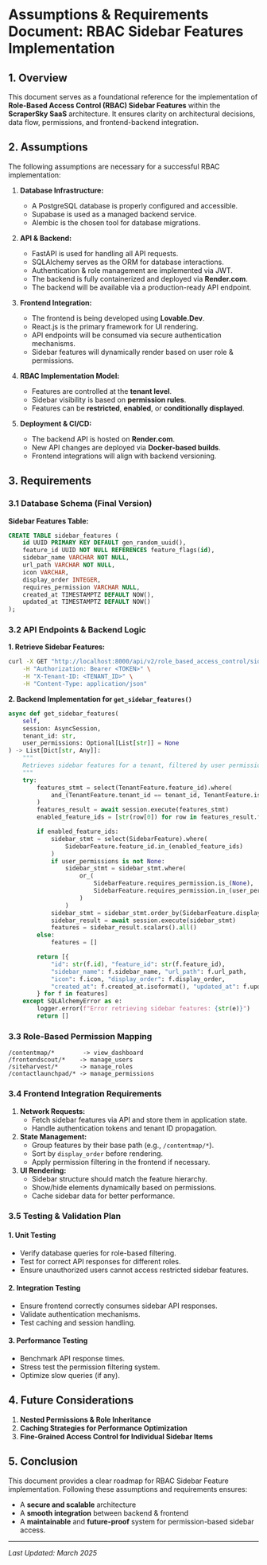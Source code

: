 # Assumptions & Requirements Document: RBAC Sidebar Features Implementation

## 1. Overview

This document serves as a foundational reference for the implementation of **Role-Based Access Control (RBAC) Sidebar Features** within the **ScraperSky SaaS** architecture. It ensures clarity on architectural decisions, data flow, permissions, and frontend-backend integration.

## 2. Assumptions

The following assumptions are necessary for a successful RBAC implementation:

1. **Database Infrastructure:**

   - A PostgreSQL database is properly configured and accessible.
   - Supabase is used as a managed backend service.
   - Alembic is the chosen tool for database migrations.

2. **API & Backend:**

   - FastAPI is used for handling all API requests.
   - SQLAlchemy serves as the ORM for database interactions.
   - Authentication & role management are implemented via JWT.
   - The backend is fully containerized and deployed via **Render.com**.
   - The backend will be available via a production-ready API endpoint.

3. **Frontend Integration:**

   - The frontend is being developed using **Lovable.Dev**.
   - React.js is the primary framework for UI rendering.
   - API endpoints will be consumed via secure authentication mechanisms.
   - Sidebar features will dynamically render based on user role & permissions.

4. **RBAC Implementation Model:**

   - Features are controlled at the **tenant level**.
   - Sidebar visibility is based on **permission rules**.
   - Features can be **restricted**, **enabled**, or **conditionally displayed**.

5. **Deployment & CI/CD:**
   - The backend API is hosted on **Render.com**.
   - New API changes are deployed via **Docker-based builds**.
   - Frontend integrations will align with backend versioning.

## 3. Requirements

### 3.1 Database Schema (Final Version)

**Sidebar Features Table:**

```sql
CREATE TABLE sidebar_features (
    id UUID PRIMARY KEY DEFAULT gen_random_uuid(),
    feature_id UUID NOT NULL REFERENCES feature_flags(id),
    sidebar_name VARCHAR NOT NULL,
    url_path VARCHAR NOT NULL,
    icon VARCHAR,
    display_order INTEGER,
    requires_permission VARCHAR NULL,
    created_at TIMESTAMPTZ DEFAULT NOW(),
    updated_at TIMESTAMPTZ DEFAULT NOW()
);
```

### 3.2 API Endpoints & Backend Logic

**1. Retrieve Sidebar Features:**

```bash
curl -X GET "http://localhost:8000/api/v2/role_based_access_control/sidebar-features" \
    -H "Authorization: Bearer <TOKEN>" \
    -H "X-Tenant-ID: <TENANT_ID>" \
    -H "Content-Type: application/json"
```

**2. Backend Implementation for `get_sidebar_features()`**

```python
async def get_sidebar_features(
    self,
    session: AsyncSession,
    tenant_id: str,
    user_permissions: Optional[List[str]] = None
) -> List[Dict[str, Any]]:
    """
    Retrieves sidebar features for a tenant, filtered by user permissions.
    """
    try:
        features_stmt = select(TenantFeature.feature_id).where(
            and_(TenantFeature.tenant_id == tenant_id, TenantFeature.is_enabled == True)
        )
        features_result = await session.execute(features_stmt)
        enabled_feature_ids = [str(row[0]) for row in features_result.fetchall()]

        if enabled_feature_ids:
            sidebar_stmt = select(SidebarFeature).where(
                SidebarFeature.feature_id.in_(enabled_feature_ids)
            )
            if user_permissions is not None:
                sidebar_stmt = sidebar_stmt.where(
                    or_(
                        SidebarFeature.requires_permission.is_(None),
                        SidebarFeature.requires_permission.in_(user_permissions)
                    )
                )
            sidebar_stmt = sidebar_stmt.order_by(SidebarFeature.display_order)
            sidebar_result = await session.execute(sidebar_stmt)
            features = sidebar_result.scalars().all()
        else:
            features = []

        return [{
            "id": str(f.id), "feature_id": str(f.feature_id),
            "sidebar_name": f.sidebar_name, "url_path": f.url_path,
            "icon": f.icon, "display_order": f.display_order,
            "created_at": f.created_at.isoformat(), "updated_at": f.updated_at.isoformat()
        } for f in features]
    except SQLAlchemyError as e:
        logger.error(f"Error retrieving sidebar features: {str(e)}")
        return []
```

### 3.3 Role-Based Permission Mapping

```
/contentmap/*        -> view_dashboard
/frontendscout/*    -> manage_users
/siteharvest/*      -> manage_roles
/contactlaunchpad/* -> manage_permissions
```

### 3.4 Frontend Integration Requirements

1. **Network Requests:**
   - Fetch sidebar features via API and store them in application state.
   - Handle authentication tokens and tenant ID propagation.
2. **State Management:**
   - Group features by their base path (e.g., `/contentmap/*`).
   - Sort by `display_order` before rendering.
   - Apply permission filtering in the frontend if necessary.
3. **UI Rendering:**
   - Sidebar structure should match the feature hierarchy.
   - Show/hide elements dynamically based on permissions.
   - Cache sidebar data for better performance.

### 3.5 Testing & Validation Plan

#### 1. Unit Testing

- Verify database queries for role-based filtering.
- Test for correct API responses for different roles.
- Ensure unauthorized users cannot access restricted sidebar features.

#### 2. Integration Testing

- Ensure frontend correctly consumes sidebar API responses.
- Validate authentication mechanisms.
- Test caching and session handling.

#### 3. Performance Testing

- Benchmark API response times.
- Stress test the permission filtering system.
- Optimize slow queries (if any).

## 4. Future Considerations

1. **Nested Permissions & Role Inheritance**
2. **Caching Strategies for Performance Optimization**
3. **Fine-Grained Access Control for Individual Sidebar Items**

## 5. Conclusion

This document provides a clear roadmap for RBAC Sidebar Feature implementation. Following these assumptions and requirements ensures:

- A **secure and scalable** architecture
- A **smooth integration** between backend & frontend
- A **maintainable** and **future-proof** system for permission-based sidebar access.

---

_Last Updated: March 2025_
